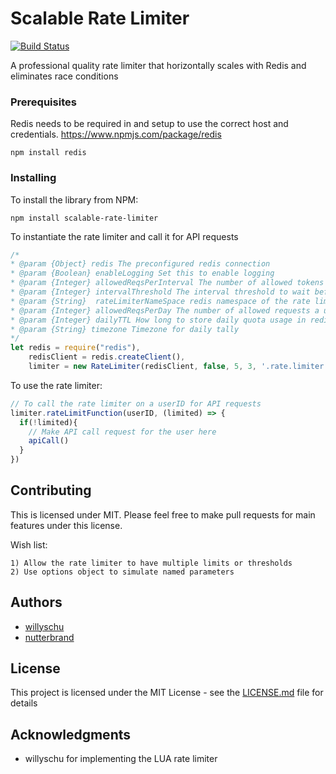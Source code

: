 # Scalable Rate Limiter

[![Build Status](https://travis-ci.org/metricstory/scalable-rate-limiter.svg?branch=master)](https://travis-ci.org/metricstory/scalable-rate-limiter)

A professional quality rate limiter that horizontally scales with Redis and eliminates race conditions

### Prerequisites

Redis needs to be required in and setup to use the correct host and credentials.
https://www.npmjs.com/package/redis

```
npm install redis
```

### Installing

To install the library from NPM:

```
npm install scalable-rate-limiter
```

To instantiate the rate limiter and call it for API requests
```javascript
/*
* @param {Object} redis The preconfigured redis connection
* @param {Boolean} enableLogging Set this to enable logging
* @param {Integer} allowedReqsPerInterval The number of allowed tokens a user can use (API requests) in time period
* @param {Integer} intervalThreshold The interval threshold to wait before
* @param {String}  rateLimiterNameSpace redis namespace of the rate limiter: default: '.rate.limiter'
* @param {Integer} allowedReqsPerDay The number of allowed requests a user can make in one day
* @param {Integer} dailyTTL How long to store daily quota usage in redis
* @param {String} timezone Timezone for daily tally
*/
let redis = require("redis"),
    redisClient = redis.createClient(),
    limiter = new RateLimiter(redisClient, false, 5, 3, '.rate.limiter');
```

To use the rate limiter:
```javascript
// To call the rate limiter on a userID for API requests
limiter.rateLimitFunction(userID, (limited) => {
  if(!limited){
    // Make API call request for the user here
    apiCall()
  }
})
```

## Contributing

This is licensed under MIT. Please feel free to make pull requests for main features
under this license.

Wish list:

```
1) Allow the rate limiter to have multiple limits or thresholds
2) Use options object to simulate named parameters
```

## Authors

* [willyschu](https://github.com/willyschu)
* [nutterbrand](https://github.com/nutterbrand)

## License

This project is licensed under the MIT License - see the [LICENSE.md](LICENSE.md) file for details

## Acknowledgments

* willyschu for implementing the LUA rate limiter
